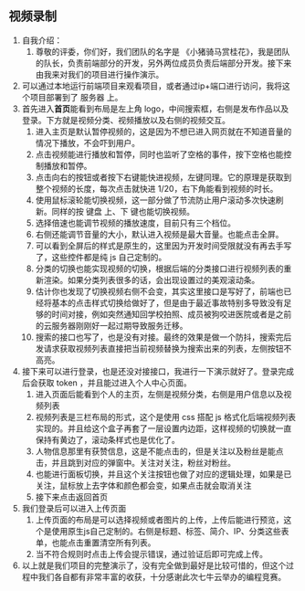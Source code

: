 ## 视频录制

1. 自我介绍：
   1. 尊敬的评委，你们好，我们团队的名字是 《小猪骑马赏桂花》，我是团队的队长，负责前端部分的开发，另外两位成员负责后端部分开发。接下来由我来对我们的项目进行操作演示。
2. 可以通过本地运行前端项目来观看项目，或者通过ip+端口进行访问，我将这个项目部署到了 服务器 上。
3. 首先进入**首页**能看到布局是左上角 logo，中间搜索框，右侧是发布作品以及登录。下方就是视频分类、视频播放以及右侧的视频交互。
   1. 进入主页是默认暂停视频的，这是因为不想已进入网页就在不知道音量的情况下播放，不会吓到用户。
   2. 点击视频能进行播放和暂停，同时也监听了空格的事件，按下空格也能控制播放和暂停。
   3. 点击向右的按钮或者按下右键能快进视频，左键同理。它的原理是获取到整个视频的长度，每次点击就快进 1/20，右下角能看到视频的时长。
   4. 使用鼠标滚轮能切换视频，这一部分做了节流防止用户滚动多次快速刷新。同样的按 键盘 上、下 键也能切换视频。
   5. 选择倍速也能调节视频的播放速度，目前只有三个档位。
   6. 右侧还能调节音量的大小，默认进入视频是最大音量。也能点击全屏。
   7. 可以看到全屏后的样式是原生的，这里因为开发时间受限就没有再去手写了，这些控件都是纯 js 自己定制的。
   8. 分类的切换也能实现视频的切换，根据后端的分类接口进行视频列表的重新渲染。如果分类列表很多的话，会出现设置过的美观滚动条。
   9. 估计你也发现了切换视频右侧不会变，其实这里接口是写好了，前端也已经将基本的点击样式切换给做好了，但是由于最近事故特别多导致没有足够的时间对接，例如突然通知回学校拍照、成员被狗咬进医院或者是之前的云服务器刚刚好一起过期导致服务迁移。
   10. 搜索的接口也写了，也是没有对接。最终的效果是做一个防抖，搜索完后发请求获取视频列表直接把当前视频替换为搜索出来的列表，左侧按钮不高亮。
4. 接下来可以进行登录，也是还没对接接口，我进行一下演示就好了。登录完成后会获取 token ，并且能过进入个人中心页面。
   1. 进入页面后能看到个人的主页，左侧是视频分类，右侧是用户信息以及视频列表
   2. 视频列表是三栏布局的形式，这个是使用 css 搭配 js 格式化后端视频列表实现的。并且给这个盒子再套了一层设置内边距，这样视频的切换就一直保持有黄边了，滚动条样式也是优化了。
   3. 人物信息那里有获赞信息，这是不能点击的，但是关注以及粉丝是能点击，并且跳到对应的弹窗中。关注对关注，粉丝对粉丝。
   4. 也能进行面板切换，并且这个关注按钮也做了对应的逻辑处理，如果是已关注，鼠标放上去字体和颜色都会变，如果点击就会取消关注
   5. 接下来点击返回首页
5. 我们登录后可以进入上传页面
   1. 上传页面的布局是可以选择视频或者图片的上传，上传后能进行预览，这个是使用原生js自己定制的。右侧是标题、标签、简介、IP、分类这些表单，也能点击重置清空所有列表。
   2. 当不符合规则时点击上传会提示错误，通过验证后即可完成上传。
6. 以上就是我们项目的完整演示了，没有完全做到最好是比较可惜的，但这个过程中我们各自都有非常丰富的收获，十分感谢此次七牛云举办的编程竞赛。